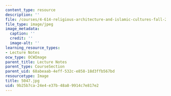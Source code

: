 ```yaml
---
content_type: resource
description: ''
file: /courses/4-614-religious-architecture-and-islamic-cultures-fall-2002/9b25b7ca24e4e37b48a89914c7e817e2_5047.jpg
file_type: image/jpeg
image_metadata:
  caption: ''
  credit: ''
  image-alt: ''
learning_resource_types:
- Lecture Notes
ocw_type: OCWImage
parent_title: Lecture Notes
parent_type: CourseSection
parent_uid: 68abeaab-4eff-532c-e858-18d3ffb567bd
resourcetype: Image
title: 5047.jpg
uid: 9b25b7ca-24e4-e37b-48a8-9914c7e817e2
---
```

